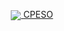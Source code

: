 <p align="center">
  <a href="https://cpeso.ph" style="text-decoration=none"><img src="https://cpeso.ph/assets/logo-537507d4.svg" align="center"> CPESO</a>  
</p>

<!--
**CPESO/CPESO** is a ✨ _special_ ✨ repository because its `README.md` (this file) appears on your GitHub profile.

Here are some ideas to get you started:

- 🔭 I’m currently working on ...
- 🌱 I’m currently learning ...
- 👯 I’m looking to collaborate on ...
- 🤔 I’m looking for help with ...
- 💬 Ask me about ...
- 📫 How to reach me: ...
- 😄 Pronouns: ...
- ⚡ Fun fact: ...
-->
